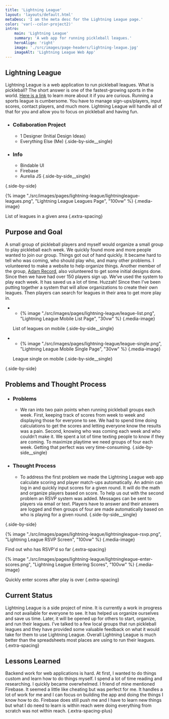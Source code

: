 ```yaml
---
title: 'Lightning League'
layout: 'layouts/default.html'
metaDesc: 'I am the meta desc for the Lightning League page.'
color: 'var(--color-project2)'
intro:
    main: 'Lightning League'
    summary: 'A web app for running pickleball leagues.'
    heroAlign: 'right'
    image: './src/images/page-headers/lightning-league.jpg'
    imageAlt: 'Lightning League Web App'
---
```


## Lightning League

Lightning League is a web application to run pickleball leagues. What is pickleball? The short answer is one of the fastest-growing sports in the world. [Here is a link](https://usapickleball.org/what-is-pickleball/) to learn more about it if you are curious. Running a sports league is cumbersome. You have to manage sign-ups/players, input scores, contact players, and much more. Lightning League will handle all of that for you and allow you to focus on pickleball and having fun.

- ### Collaboration Project
    - 1 Designer (Initial Design Ideas)
    - Everything Else (Me)
  {.side-by-side__single}

- ### Info
    - Bindable UI
    - Firebase
    - Aurelia JS
  {.side-by-side__single}

{.side-by-side}

{% image "./src/images/pages/lightning-league/lightningleague-leagues.png", "Lightning League Leagues Page", "100vw" %}
{.media-image}

List of leagues in a given area
{.extra-spacing}
 
## Purpose and Goal

A small group of pickleball players and myself would organize a small group to play pickleball each week. We quickly found more and more people wanted to join our group. Things got out of hand quickly. It became hard to tell who was coming, who should play who, and many other problems. I volunteered to make a website to help organize things. Another member of the group, [Adam Record](https://www.adamrecordmusic.com/), also volunteered to get some initial designs done. Since then we have had over 150 players sign up. We’ve used the system to play each week. It has saved us a lot of time. Huzzah! Since then I’ve been putting together a system that will allow organizations to create their own leagues. Then players can search for leagues in their area to get more play in.

-
    - {% image "./src/images/pages/lightning-league/league-list.png", "Lightning League Mobile List Page", "30vw" %}
{.media-image}

    List of leagues on mobile
  {.side-by-side__single}

-
    - {% image "./src/images/pages/lightning-league/league-single.png", "Lightning League Mobile Single Page", "30vw" %}
{.media-image}

    League single on mobile
  {.side-by-side__single}

{.side-by-side}

## Problems and Thought Process

- ### Problems
    - We ran into two pain points when running pickleball groups each week. First, keeping track of scores from week to week and displaying those for everyone to see. We had to spend time doing calculations to get the scores and letting everyone know the results was a pain. Second, knowing who was coming each week and who couldn’t make it. We spent a lot of time texting people to know if they are coming. To maximize playtime we need groups of four each week. Getting that perfect was very time-consuming.
  {.side-by-side__single}

- ### Thought Process
    - To address the first problem we made the Lightning League web app calculate scoring and player match-ups automatically. An admin can log in and quickly input scores for a given round. It will do the math and organize players based on score. To help us out with the second problem an RSVP system was added. Messages can be sent to players via email or text. Players have to answer and their answers are logged and then groups of four are made automatically based on who is playing for a given round.
  {.side-by-side__single}

{.side-by-side}

{% image "./src/images/pages/lightning-league/lightningleague-rsvp.png", "Lightning League RSVP Screen", "100vw" %}
{.media-image}

Find out who has RSVP'd so far
{.extra-spacing}

{% image "./src/images/pages/lightning-league/lightningleague-enter-scores.png", "Lightning League Entering Scores", "100vw" %}
{.media-image}

Quickly enter scores after play is over
{.extra-spacing}

## Current Status

Lightning League is a side project of mine. It is currently a work in progress and not available for everyone to see. It has helped us organize ourselves and save us time. Later, it will be opened up for others to start, organize, and run their leagues. I’ve talked to a few local groups that run pickleball leagues and they have provided some valuable feedback on what it would take for them to use Lightning League. Overall Lightning League is much better than the spreadsheets most places are using to run their leagues. 
{.extra-spacing}

## Lessons Learned

Backend work for web applications is hard. At first, I wanted to do things custom and learn how to do things myself. I spend a lot of time reading and researching. I quickly became overwhelmed. I friend of mine mentioned Firebase. It seemed a little like cheating but was perfect for me. It handles a lot of work for me and I can focus on building the app and doing the things I know how to do. Firebase does still push me and I have to learn new things but what I do need to learn is within reach were doing everything from scratch was not within reach.
{.extra-spacing-plus}